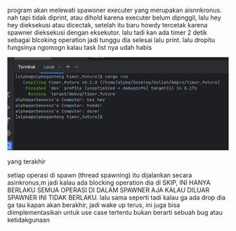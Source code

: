 program akan melewati spawoner executer yang merupakan aisnnkronus. nah tapi tidak diprint, atau dihold karena executer belum dipnggil, lalu hey hey dieksekusi atau dicectak, setelah itu baru howdy tercetak karena spawner dieksekusi dengan eksekutor. lalu tadi kan ada timer 2 detik sebagai blcoking operation jadi tunggu dia selesai lalu print. lalu dropitu fungsinya ngomogn kalau task list nya udah habis

![hasil spawner](resources/image.jpg)

yang terakhir

setiap operasi di spawn (thread spawning) itu dijalankan secara asinkronus,m jadi kalau ada blocking operation dia di SKIP, INI HANYA BERLAKU SEMUA OPERASI DI DALAM SPAWNER AJA KALAU DILUAR SPAWNER INI TIDAK BERLAKU. lalu sama seperti tadi kalau ga ada drop dia ga tau kapan akan berakhir, jadi wake up terus, ini juga bisa diimplementasikan untuk use case tertentu bukan berarti sebuah bug atau ketidakgunaan